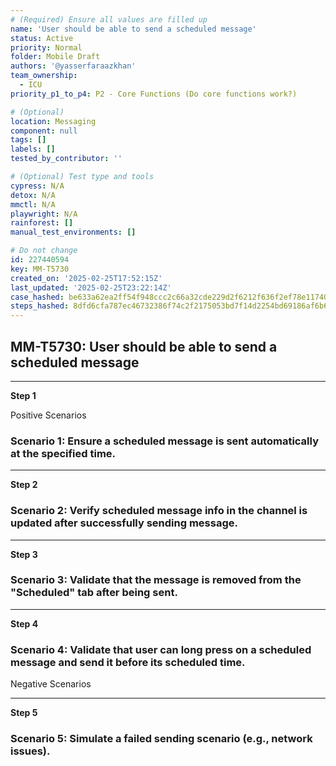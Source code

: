 ```yaml
---
# (Required) Ensure all values are filled up
name: 'User should be able to send a scheduled message'
status: Active
priority: Normal
folder: Mobile Draft
authors: '@yasserfaraazkhan'
team_ownership:
  - ICU
priority_p1_to_p4: P2 - Core Functions (Do core functions work?)

# (Optional)
location: Messaging
component: null
tags: []
labels: []
tested_by_contributor: ''

# (Optional) Test type and tools
cypress: N/A
detox: N/A
mmctl: N/A
playwright: N/A
rainforest: []
manual_test_environments: []

# Do not change
id: 227440594
key: MM-T5730
created_on: '2025-02-25T17:52:15Z'
last_updated: '2025-02-25T23:22:14Z'
case_hashed: be633a62ea2ff54f948ccc2c66a32cde229d2f6212f636f2ef78e11740a27b4293e24459cf7fa7547330474ff3bd7e87
steps_hashed: 8dfd6cfa787ec46732386f74c2f2175053bd7f14d2254bd69186af6b6b98d9f43a0ba2c11b24d9191a87c9a30a225e38
---
```


<!-- (Auto-generated) Based on frontmatter's "key" and "name" -->

## MM-T5730: User should be able to send a scheduled message

---

**Step 1**

Positive Scenarios

### Scenario 1: Ensure a scheduled message is sent automatically at the specified time.

---

**Step 2**

### Scenario 2: Verify scheduled message info in the channel is updated after successfully sending message.

---

**Step 3**

### Scenario 3: Validate that the message is removed from the "Scheduled" tab after being sent.

---

**Step 4**

### Scenario 4: Validate that user can long press on a scheduled message and send it before its scheduled time.

Negative Scenarios

---

**Step 5**

### Scenario 5: Simulate a failed sending scenario (e.g., network issues).
